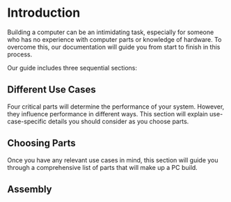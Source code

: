 # Introduction

Building a computer can be an intimidating task, especially for someone who has no experience with computer parts or knowledge of hardware. To overcome this, our documentation will guide you from start to finish in this process.

Our guide includes three sequential sections:

## Different Use Cases
Four critical parts will determine the performance of your system. However, they influence performance in different ways. This section will explain use-case-specific details you should consider as you choose parts.

## Choosing Parts
Once you have any relevant use cases in mind, this section will guide you through a comprehensive list of parts that will make up a PC build.

## Assembly
